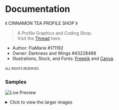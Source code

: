 # Documentation

《 CINNAMON TEA PROFILE SHOP 》

> A Profile Graphics and Coding Shop.<br>
> ‌Visit the [Thread](https://www.gaiaonline.com/forum/t.97207419/) here.

- Author: FlaMarie #171192
- Owner: Darkness and Wings #43228488
- Illustrations, Stock, and Fonts: [Freepik](http://www.freepik.com) and [Canva](HTTP://www.canva.com).

<sup><sub>ALL RIGHTS RESERVED.</sub></sup>

### Samples

![Live Preview](full_profile02liveS.gif)

<details>
<summary>Click to view the larger images</summary>

![Sample](sample.png)
![Top](full_profile03a.png)
![Bottom](full_profile03b.png)

</details>